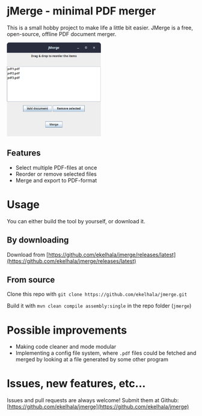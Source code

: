 
# jMerge - minimal PDF merger

This is a small hobby project to make life a little bit easier. JMerge is a free, open-source, offline PDF document merger.

<img src="./img/screenshot.png" width="250">

## Features

- Select multiple PDF-files at once
- Reorder or remove selected files
- Merge and export to PDF-format

# Usage

You can either build the tool by yourself, or download it.

## By downloading

Download from [https://github.com/ekelhala/jmerge/releases/latest](https://github.com/ekelhala/jmerge/releases/latest)

## From source

Clone this repo with `git clone https://github.com/ekelhala/jmerge.git`

Build it with `mvn clean compile assembly:single` in the repo folder (`jmerge`)

# Possible improvements

- Making code cleaner and mode modular
- Implementing a config file system, where `.pdf` files could be fetched and merged by looking at a file generated by some other program

# Issues, new features, etc...

Issues and pull requests are always welcome! Submit them at Github: [https://github.com/ekelhala/jmerge](https://github.com/ekelhala/jmerge)
